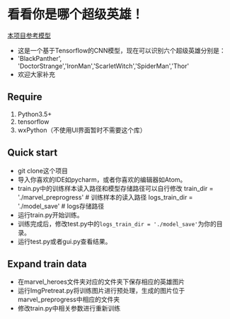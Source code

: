 ﻿# 看看你是哪个超级英雄！
[本项目参考模型](https://github.com/waitingfordark/flower_world)
- 这是一个基于Tensorflow的CNN模型，现在可以识别六个超级英雄分别是：
- 'BlackPanther', 'DoctorStrange','IronMan','ScarletWitch','SpiderMan','Thor'
- 欢迎大家补充

## Require
1. Python3.5+
2. tensorflow
3. wxPython（不使用UI界面暂时不需要这个库）

## Quick start
- git clone这个项目
- 导入你喜欢的IDE如pycharm，或者你喜欢的编辑器如Atom。
- train.py中的训练样本读入路径和模型存储路径可以自行修改
    train_dir = './marvel_preprogress'  # 训练样本的读入路径
    logs_train_dir = './model_save'  # logs存储路径
- 运行train.py开始训练。
- 训练完成后，修改test.py中的`logs_train_dir = './model_save'`为你的目录。
- 运行test.py或者gui.py查看结果。

## Expand train data
- 在marvel_heroes文件夹对应的文件夹下保存相应的英雄图片
- 运行ImgPretreat.py将训练图片进行预处理，生成的图片位于marvel_preprogress中相应的文件夹
- 修改train.py中相关参数进行重新训练
